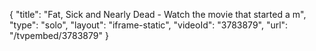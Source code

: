 {
    "title": "Fat, Sick and Nearly Dead - Watch the movie that started a m",
    "type": "solo",
    "layout": "iframe-static",
    "videoId": "3783879",
    "url": "\/tvpembed\/3783879"
}